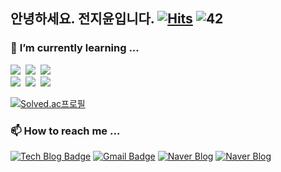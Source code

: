 ## 안녕하세요. 전지윤입니다.   [![Hits](https://hits.seeyoufarm.com/api/count/incr/badge.svg?url=https%3A%2F%2Fgithub.com%2Fjeon9825)](https://hits.seeyoufarm.com) ![42](https://img.shields.io/badge/-jijeon-critical?style=flat&logo=42&label=Born2Code)  


<!--
**jeon9825/jeon9825** is a ✨ _special_ ✨ repository because its `README.md` (this file) appears on your GitHub profile.

Here are some ideas to get you started:

- 🔭 I’m currently working on ...
- 🌱 I’m currently learning ...
- 👯 I’m looking to collaborate on ...
- 🤔 I’m looking for help with ...
- 💬 Ask me about ...
- 📫 How to reach me: ...
- 😄 Pronouns: ...
- ⚡ Fun fact: ...
-->

<div align=center>
</div>

### 🌱 **I’m currently learning ...**

<p>
<!--   <img src="https://img.shields.io/badge/Python-3766AB?style=flat-square&logo=Python&logoColor=white"/></a>&nbsp  -->
  <img src="https://img.shields.io/badge/Java-007396?style=flat-square&logo=Java&logoColor=white"/></a>&nbsp 
  <img src="https://img.shields.io/badge/C++-00599C?style=flat-square&logo=C%2B%2B&logoColor=white"/></a>&nbsp 
  <img src="https://img.shields.io/badge/C-A8B9CC?style=flat-square&logo=C&logoColor=white"/></a>&nbsp 
<!--   <img src="https://img.shields.io/badge/Javascript-ffb13b?style=flat-square&logo=javascript&logoColor=white"/></a>&nbsp  -->
<!--   <img src="https://img.shields.io/badge/css-1572B6?style=flat-square&logo=css3&logoColor=white"/></a>&nbsp  -->
<!--   <img src="https://img.shields.io/badge/Go-11B48A?style=flat-square&logo=Go&logoColor=white"/></a>&nbsp  -->
  <br>
  <img src="https://img.shields.io/badge/Spring Boot-6DB33F?style=flat-square&logo=Spring&logoColor=white"/></a>&nbsp 
<!--   <img src="https://img.shields.io/badge/Spring Data JPA-6DB33F?style=flat-square&logo=Spring&logoColor=white"/></a>&nbsp 
<!--   <img src="https://img.shields.io/badge/Spring Security-6DB33F?style=flat-square&logo=Spring&logoColor=white"/></a>&nbsp  -->
  <img src="https://img.shields.io/badge/Mysql-E6B91E?style=flat-square&logo=MySql&logoColor=white"/></a>&nbsp 
  <img src="https://img.shields.io/badge/aws-333664?style=flat-square&logo=amazon-aws&logoColor=white"/></a>&nbsp 

<!--   <img src="https://img.shields.io/badge/Django-092E20?style=flat-square&logo=Django&logoColor=white"/></a>&nbsp  -->
<!--   <img src="https://img.shields.io/badge/HyperledgerFabric-DB3552?style=flat-square&logo=Hulu&logoColor=white"/></a>&nbsp  -->
<!--   <img src="https://img.shields.io/badge/elasticsearch-005571?style=flat-square&logo=elasticsearch&logoColor=white"/></a>&nbsp  -->

[![Solved.ac프로필](http://mazassumnida.wtf/api/v2/generate_badge?boj=jeon9825)](https://solved.ac/jeon9825)

<!--
[![JiYoon's github stats](https://github-readme-stats.vercel.app/api?username=jeon9825)](https://github.com/anuraghazra/github-readme-stats)
[![ReadMe Card](https://github-readme-stats.vercel.app/api/pin/?username=jeon9825&repo=TIP&theme=vue)](https://github.com/jeon9825/TIP)
[![Solved.ac프로필](http://mazassumnida.wtf/api/v2/generate_badge?boj=jeon9825)](https://solved.ac/jeon9825)
[![jijeon's 42 stats](https://badge42.herokuapp.com/api/stats/jijeon)]()
-->

<!--
[![Top Langs](https://github-readme-stats.vercel.app/api/top-langs/?username=jeon9825&layout=compact)](https://github.com/anuraghazra/github-readme-stats)  
</br>
:sunflower: **I'm interested in ...**
- Linux
-->

### 📫 **How to reach me ...**

[![Tech Blog Badge](http://img.shields.io/badge/-Tech%20blog-black?style=flat-square&logo=github&link=https://frogand.tistory.com//)](https://frogand.tistory.com/) 
[![Gmail Badge](https://img.shields.io/badge/Gmail-d14836?style=flat-square&logo=Gmail&logoColor=white&link=mailto:jy201735031@gmail.com)](mailto:jy201735031@gmail.com)
[![Naver Blog](https://img.shields.io/badge/blog-naver-brightgreen?style=flat-square&link=https://blog.naver.com/1735031)](https://blog.naver.com/1735031) 
[![Naver Blog](https://img.shields.io/badge/dev_blog-tistory-blue?style=flat-square&link=https://frogand.tistory.com)](https://frogand.tistory.com) 
<!--
[![Instagram Badge](https://img.shields.io/badge/-Instagram-dd2a7b?style=flat-square&logo=instagram&logoColor=white&link=https://www.instagram.com/lavunee/)](https://www.instagram.com/lavunee/) 
-->



